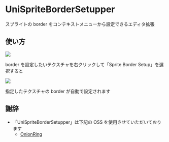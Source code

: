 # UniSpriteBorderSetupper

スプライトの border をコンテキストメニューから設定できるエディタ拡張

## 使い方

![](https://cdn-ak.f.st-hatena.com/images/fotolife/b/baba_s/20190407/20190407203153.png)

border を設定したいテクスチャを右クリックして「Sprite Border Setup」を選択すると  

![](https://cdn-ak.f.st-hatena.com/images/fotolife/b/baba_s/20190407/20190407202235.png)

指定したテクスチャの border が自動で設定されます  

## 謝辞

- 「UniSpriteBorderSetupper」は下記の OSS を使用させていただいております  
    - [OnionRing](https://github.com/kyubuns/OnionRingUnity)  